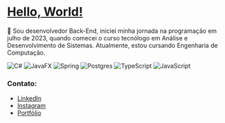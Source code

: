# [Hello, World!](https://beforg.github.io/portfolio/)

🚀 Sou desenvolvedor Back-End, iniciei minha jornada na programação em julho de 2023, quando comecei o curso tecnólogo em Análise e Desenvolvimento de Sistemas. Atualmente, estou cursando Engenharia de Computação.

![C#](https://img.shields.io/badge/c%23-%23239120.svg?style=for-the-badge&logo=csharp&logoColor=white) ![JavaFX](https://img.shields.io/badge/javafx-%23FF0000.svg?style=for-the-badge&logo=javafx&logoColor=white) ![Spring](https://img.shields.io/badge/spring-%236DB33F.svg?style=for-the-badge&logo=spring&logoColor=white) ![Postgres](https://img.shields.io/badge/postgres-%23316192.svg?style=for-the-badge&logo=postgresql&logoColor=white) ![TypeScript](https://img.shields.io/badge/typescript-%23007ACC.svg?style=for-the-badge&logo=typescript&logoColor=white) ![JavaScript](https://img.shields.io/badge/javascript-%23323330.svg?style=for-the-badge&logo=javascript&logoColor=%23F7DF1E)

### Contato:

- [LinkedIn](https://www.linkedin.com/in/beforg/)
- [Instagram](https://www.instagram.com/brunoforgiarini_/)
- [Portfólio](https://beforg.github.io/portfolio/)
  
